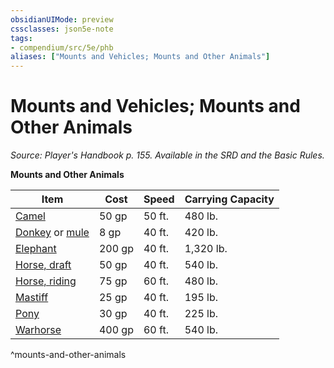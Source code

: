 ```yaml
---
obsidianUIMode: preview
cssclasses: json5e-note
tags:
- compendium/src/5e/phb
aliases: ["Mounts and Vehicles; Mounts and Other Animals"]
---
```

# Mounts and Vehicles; Mounts and Other Animals
*Source: Player's Handbook p. 155. Available in the SRD and the Basic Rules.* 

**Mounts and Other Animals**

| Item | Cost | Speed | Carrying Capacity |
|------|------|-------|-------------------|
| [Camel](/3-Mechanics/CLI/items/camel.md) | 50 gp | 50 ft. | 480 lb. |
| [Donkey](/3-Mechanics/CLI/items/donkey.md) or [mule](/3-Mechanics/CLI/items/mule.md) | 8 gp | 40 ft. | 420 lb. |
| [Elephant](/3-Mechanics/CLI/items/elephant.md) | 200 gp | 40 ft. | 1,320 lb. |
| [Horse, draft](/3-Mechanics/CLI/items/draft-horse.md) | 50 gp | 40 ft. | 540 lb. |
| [Horse, riding](/3-Mechanics/CLI/items/riding-horse.md) | 75 gp | 60 ft. | 480 lb. |
| [Mastiff](/3-Mechanics/CLI/items/mastiff.md) | 25 gp | 40 ft. | 195 lb. |
| [Pony](/3-Mechanics/CLI/items/pony.md) | 30 gp | 40 ft. | 225 lb. |
| [Warhorse](/3-Mechanics/CLI/items/warhorse.md) | 400 gp | 60 ft. | 540 lb. |
^mounts-and-other-animals